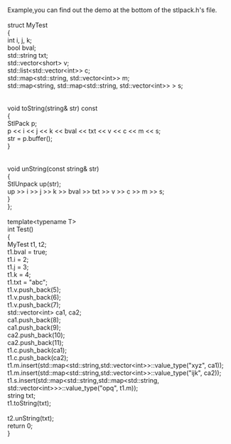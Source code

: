 <br>Example,you can find out the demo at the bottom of the stlpack.h's file.
<br>
<br>struct MyTest
<br>{
<br>	int i, j, k;
<br>	bool bval;
<br>	std::string txt;
<br>	std::vector&lt;short&gt; v;
<br>	std::list&lt;std::vector&lt;int&gt;&gt; c;
<br>	std::map&lt;std::string, std::vector&lt;int&gt;&gt; m;
<br>	std::map&lt;string, std::map&lt;std::string, std::vector&lt;int&gt;&gt; &gt; s;
<br>	
<br>	void toString(string& str) const
<br>	{
<br>		StlPack p;
<br>		p << i << j << k << bval << txt << v << c << m << s;
<br>		str = p.buffer();
<br>	}
<br>	
<br>	void unString(const string& str)
<br>	{
<br>		StlUnpack up(str);
<br>		up >> i >> j >> k >> bval >> txt >> v >> c >> m >> s;
<br>	}
<br>};
<br>
<br>template&lt;typename T&gt;
<br>int Test()
<br>{
<br>	MyTest t1, t2;
<br>	t1.bval = true;
<br>	t1.i = 2;
<br>	t1.j = 3;
<br>	t1.k = 4;
<br>	t1.txt = "abc";
<br>	t1.v.push_back(5);
<br>	t1.v.push_back(6);
<br>	t1.v.push_back(7);
<br>	std::vector&lt;int&gt; ca1, ca2;
<br>	ca1.push_back(8);
<br>	ca1.push_back(9);
<br>	ca2.push_back(10);
<br>	ca2.push_back(11);
<br>	t1.c.push_back(ca1);
<br>	t1.c.push_back(ca2);
<br>	t1.m.insert(std::map&lt;std::string,std::vector&lt;int&gt;&gt;::value_type("xyz", ca1));
<br>	t1.m.insert(std::map&lt;std::string,std::vector&lt;int&gt;&gt;::value_type("ijk", ca2));
<br>	t1.s.insert(std::map&lt;std::string,std::map&lt;std::string, std::vector&lt;int&gt;&gt;&gt;::value_type("opq", t1.m));
<br>	string txt;
<br>	t1.toString(txt);
<br>
<br>	t2.unString(txt);
<br>	return 0;
<br>}
